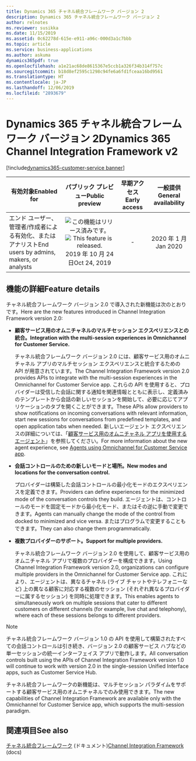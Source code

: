 ```yaml
---
title: Dynamics 365 チャネル統合フレームワーク バージョン 2
description: Dynamics 365 チャネル統合フレームワーク バージョン 2
author: relnotes
ms.reviewer: susikka
ms.date: 11/15/2019
ms.assetid: 0c62278d-615e-e911-a96c-000d3a1c7bbb
ms.topic: article
ms.service: business-applications
ms.author: askuma
dynamics365pdf: true
ms.openlocfilehash: a1e21ac68de8615367e5ccb1a326f34b314f757c
ms.sourcegitcommit: b18d8ef2595c1298c94fe6a6fd1fceaa16bd9561
ms.translationtype: HT
ms.contentlocale: ja-JP
ms.lasthandoff: 12/06/2019
ms.locfileid: "2893679"
---
```

# <a name="dynamics-365-channel-integration-framework-v2"></a><span data-ttu-id="e2686-103">Dynamics 365 チャネル統合フレームワーク バージョン 2</span><span class="sxs-lookup"><span data-stu-id="e2686-103">Dynamics 365 Channel Integration Framework v2</span></span>
[!include[dynamics365-customer-service banner](../includes/dynamics365-customer-service.md)]

| <span data-ttu-id="e2686-104">有効対象</span><span class="sxs-lookup"><span data-stu-id="e2686-104">Enabled for</span></span>    |  <span data-ttu-id="e2686-105">パブリック プレビュー</span><span class="sxs-lookup"><span data-stu-id="e2686-105">Public preview</span></span> | <span data-ttu-id="e2686-106">早期アクセス</span><span class="sxs-lookup"><span data-stu-id="e2686-106">Early access</span></span> | <span data-ttu-id="e2686-107">一般提供</span><span class="sxs-lookup"><span data-stu-id="e2686-107">General availability</span></span> | 
| ---------- | :----------: |:----------: |:----------: |
|<span data-ttu-id="e2686-108">エンド ユーザー、管理者/作成者による有効化、またはアナリスト</span><span class="sxs-lookup"><span data-stu-id="e2686-108">End users by admins, makers, or analysts</span></span>|<span data-ttu-id="e2686-109">![この機能はリリース済みです。](/dynamics365-release-plan/media/green-checkmark.png "この機能はリリース済みです。")</span><span class="sxs-lookup"><span data-stu-id="e2686-109">![This feature is released.](/dynamics365-release-plan/media/green-checkmark.png "This feature is released.")</span></span> <span data-ttu-id="e2686-110">2019 年 10 月 24 日</span><span class="sxs-lookup"><span data-stu-id="e2686-110">Oct 24, 2019</span></span>|-| <span data-ttu-id="e2686-111">2020 年 1 月</span><span class="sxs-lookup"><span data-stu-id="e2686-111">Jan 2020</span></span>|






## <a name="feature-details"></a><span data-ttu-id="e2686-112">機能の詳細</span><span class="sxs-lookup"><span data-stu-id="e2686-112">Feature details</span></span>
<!--feature detail start -->
<span data-ttu-id="e2686-113">チャネル統合フレームワーク バージョン 2.0 で導入された新機能は次のとおりです。</span><span class="sxs-lookup"><span data-stu-id="e2686-113">Here are the new features introduced in Channel Integration Framework version 2.0:</span></span>

- <span data-ttu-id="e2686-114">**顧客サービス用のオムニチャネルのマルチセッション エクスペリエンスとの統合。**</span><span class="sxs-lookup"><span data-stu-id="e2686-114">**Integration with the multi-session experiences in Omnichannel for Customer Service.**</span></span>

  <span data-ttu-id="e2686-115">チャネル統合フレームワーク バージョン 2.0 には、顧客サービス用のオムニチャネル アプリのマルチセッション エクスペリエンスと統合するための API が用意されています。</span><span class="sxs-lookup"><span data-stu-id="e2686-115">The Channel Integration Framework version 2.0 provides APIs to integrate with the multi-session experiences in the Omnichannel for Customer Service app.</span></span> <span data-ttu-id="e2686-116">これらの API を使用すると、プロバイダーは受信した会話に関する通知を関連情報とともに表示し、定義済みのテンプレートから会話の新しいセッションを開始して、必要に応じてアプリケーションのタブを開くことができます。</span><span class="sxs-lookup"><span data-stu-id="e2686-116">These APIs allow providers to show notifications on incoming conversations with relevant information, start new sessions for conversations from predefined templates, and open application tabs when needed.</span></span> <span data-ttu-id="e2686-117">新しいエージェント エクスペリエンスの詳細については、「[顧客サービス用のオムニチャネル アプリを使用するエージェント](https://docs.microsoft.com/dynamics365/customer-engagement/omnichannel/agent/agent-oc/omnichannel-customer-service-app-agent)」を参照してください。</span><span class="sxs-lookup"><span data-stu-id="e2686-117">For more information about the new agent experience, see [Agents using Omnichannel for Customer Service app](https://docs.microsoft.com/dynamics365/customer-engagement/omnichannel/agent/agent-oc/omnichannel-customer-service-app-agent).</span></span>

- <span data-ttu-id="e2686-118">**会話コントロールのための新しいモードと場所。**</span><span class="sxs-lookup"><span data-stu-id="e2686-118">**New modes and locations for the conversation control.**</span></span>

  <span data-ttu-id="e2686-119">プロバイダーは構築した会話コントロールの最小化モードのエクスペリエンスを定義できます。</span><span class="sxs-lookup"><span data-stu-id="e2686-119">Providers can define experiences for the minimized mode of the conversation controls they build.</span></span> <span data-ttu-id="e2686-120">エージェントは、コントロールのモードを固定モードから最小化モード、またはその逆に手動で変更できます。</span><span class="sxs-lookup"><span data-stu-id="e2686-120">Agents can manually change the mode of the control from docked to minimized and vice versa.</span></span> <span data-ttu-id="e2686-121">またはプログラムで変更することもできます。</span><span class="sxs-lookup"><span data-stu-id="e2686-121">They can also change them programmatically.</span></span>

- <span data-ttu-id="e2686-122">**複数プロバイダーのサポート。**</span><span class="sxs-lookup"><span data-stu-id="e2686-122">**Support for multiple providers.**</span></span>

  <span data-ttu-id="e2686-123">チャネル統合フレームワーク バージョン 2.0 を使用して、顧客サービス用のオムニチャネル アプリで複数のプロバイダーを構成できます。</span><span class="sxs-lookup"><span data-stu-id="e2686-123">Using Channel Integration Framework version 2.0, organizations can configure multiple providers in the Omnichannel for Customer Service app.</span></span> <span data-ttu-id="e2686-124">これにより、エージェントは、異なるチャネル (ライブ チャットやテレフォニーなど) 上の異なる顧客に対応する複数のセッション (それぞれ異なるプロバイダーに属するセッション) を同時に処理できます。</span><span class="sxs-lookup"><span data-stu-id="e2686-124">This enables agents to simultaneously work on multiple sessions that cater to different customers on different channels (for example, live chat and telephony), where each of these sessions belongs to different providers.</span></span>

> [!NOTE]
> <span data-ttu-id="e2686-125">チャネル統合フレームワーク バージョン 1.0 の API を使用して構築されたすべての会話コントロールは引き続き、バージョン 2.0 の顧客サービス ハブなどの単一セッションの統一インターフェイス アプリで動作します。</span><span class="sxs-lookup"><span data-stu-id="e2686-125">All conversation controls built using the APIs of Channel Integration Framework version 1.0 will continue to work with version 2.0 in the single-session Unified Interface apps, such as Customer Service Hub.</span></span>
>
> <span data-ttu-id="e2686-126">チャネル統合フレームワークの新機能は、マルチセッション パラダイムをサポートする顧客サービス用のオムニチャネルでのみ使用できます。</span><span class="sxs-lookup"><span data-stu-id="e2686-126">The new capabilities of Channel Integration Framework are available only with the Omnichannel for Customer Service app, which supports the multi-session paradigm.</span></span>
<!--feature detail end -->










## <a name="see-also"></a><span data-ttu-id="e2686-127">関連項目</span><span class="sxs-lookup"><span data-stu-id="e2686-127">See also</span></span>

<span data-ttu-id="e2686-128">[チャネル統合フレームワーク](https://docs.microsoft.com/dynamics365/customer-service/channel-integration-framework/overview-channel-integration-framework) (ドキュメント)</span><span class="sxs-lookup"><span data-stu-id="e2686-128">[Channel Integration Framework](https://docs.microsoft.com/dynamics365/customer-service/channel-integration-framework/overview-channel-integration-framework) (docs)</span></span>
